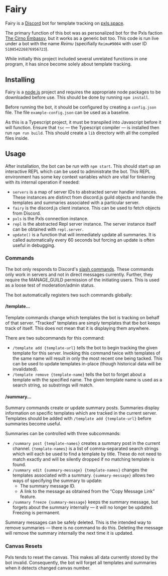 Fairy
=====
Fairy is a [Discord](https://discord.com) bot for template tracking on [pxls.space](https://pxls.space).

The primary function of this bot was as personalized bot for the Pxls faction [The Cirno Embassy](https://perfectfreeze.art), but it works as a generic bot too. 
This code is run live under a bot with the name *Reimu* (specifially `Reimu#9004` with user ID `510854226876956723`).

While initially this project included several unrelated functions in one program, it has since become solely about template tracking.

Installing
----------

Fairy is a [node.js](https://nodejs.org/en/) project and requires the appropriate node packages to be downloaded before use.
This should be done by running `npm install`.

Before running the bot, it should be configured by creating a `config.json` file.
The file `example-config.json` can be used as a baseline.

As this is a Typescript project, it must be transpiled into Javascript before it will function.
Ensure that `tsc` — the Typescript compiler — is installed then run `npm run build`.
This should create a `lib` directory with all the compiled files inside.

Usage
-----

After installation, the bot can be run with `npm start`.
This should start up an interactive REPL which can be used to administrate the bot.
This REPL environment has some key context variables which are vital for tinkering with its internal operation if needed:
- `servers` is a map of server IDs to abstracted server handler instances. 
  These instances are distinct from discord.js guild objects and handle the templates and summaries associated with a particular server.
- `fairy` is the discord.js client instance. 
  This can be used to fetch objects from Discord.
- `pxls` is the Pxls connection instance.
- `repl` is the abstracted Repl server instance. 
  The server instance itself can be obtained with `repl.server`.
- `update()` is a function that will immediately update all summaries.
  It is called automatically every 60 seconds but forcing an update is often useful in debugging.

### Commands

The bot only responds to Discord's [slash commands](https://discord.com/developers/docs/interactions/slash-commands). 
These commands only work in servers and not in direct messages currently.
Further, they require the MANAGE_GUILD permission of the initiating users.
This is used as a loose test of moderation/admin status.

The bot automatically registers two such commands globally:

#### /template…

Template commands change which templates the bot is tracking on behalf of that server.
“Tracked” templates are simply templates that tbe bot keeps track of itself.
This does not mean that it is displaying them anywhere.

There are two subcommands for this command:
- `/template add {template-url}` tells the bot to begin tracking the given template for this server.
  Invoking this command twice with templates of the same name will result in only the most recent one being tacked.
  This can be used to update templates in-place (though historical data will be invalidated).
- `/template remove {template-name}` tells the bot to forget about a template with the specified name.
  The given template name is used as a search string, so substrings will match.
  

#### /summary…

Summary commands create or update summary posts.
Summaries display information on specific templates which are tracked in the current server.
Templates should be added with `/template add {template-url}` before summaries become useful.

Summaries can be controlled with three subcommands:
- `/summary post {template-names}` creates a summary post in the current channel.
  `{template-names}` is a list of comma-separated search strings which will each be used to find a template by title. These do not need to match exactly and will be silently dropped if no matching template is found.
- `/summary edit {summary-message} {template-names}` changes the templates associated with a summary.
  `{summary-message}` allows two ways of specifying the summary to update:
  - The summary message ID.
  - A link to the message as obtained from the “Copy Message Link” feature.
- `/summary freeze {summary-message}` keeps the summary message, but forgets about the summary internally — it will no longer be updated.
  Freezing is permanent.

Summary messages can be safely deleted.
This is the intended way to remove summaries — there is no command to do this.
Deleting the message will remove the summary internally the next time it is updated.

### Canvas Resets
Pxls tends to reset the canvas.
This makes all data currently stored by the bot invalid.
Consequently, the bot will forget all templates and summaries when it detects changed canvas number.
